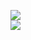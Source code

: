 [![](https://img.shields.io/badge/Made%20With-Github%20Spray-lightgrey.svg?style=for-the-badge&logo=github)](https://github.com/Annihil/github-spray#27852)  
[![](https://i.imgur.com/2DrTn0Z.gif)](https://github.com/Annihil/github-spray)